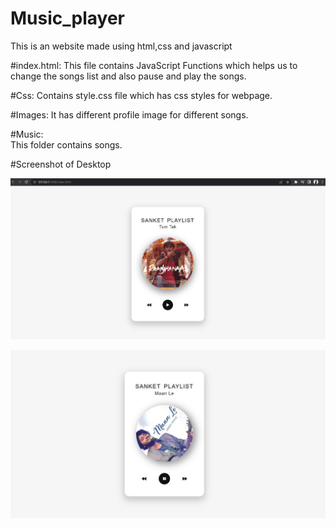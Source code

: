 # Music_player
This is an website made using html,css and javascript


#index.html:
	This file contains JavaScript Functions which helps us to change the songs list and also pause and play the songs.

#Css:
	Contains style.css file which has css styles for webpage.

#Images:
	It has different profile image for different songs.

#Music:  
	This folder contains songs.

#Screenshot of Desktop

![Screenshot](/images/SS1.jpg)

![Screenshot](/images/SS2.jpg)

